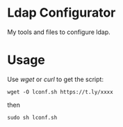 # Ldap Configurator
My tools and files to configure ldap.

# Usage
Use _wget_ or _curl_ to get the script:

```
wget -O lconf.sh https://t.ly/xxxx
```
then
```
sudo sh lconf.sh
```
